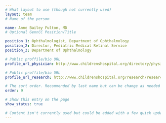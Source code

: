 ```yaml
---
# What layout to use (though not currently used)
layout: team
# Name of the person

name: Anne Bailey Fulton, MD
# Optional GennCC Position/Title

position_1: Ophthalmologist, Department of Ophthalmology
position_2: Director, Pediatric Medical Retinal Service
position_3: Department of Ophthalmology

# Public proffile/bio URL
profile_url_physician: http://www.childrenshospital.org/directory/physicians/f/anne-fulton

# Public proffile/bio URL
profile_url_research: http://www.childrenshospital.org/research/researchers/f/anne-fulton

# The sort order. Recommended by last name but can be change as needed
order: 9

# Show this entry on the page
show_status: true

# Content isn't currently used but could be added with a few quick updates if needed to allow for bios
---
```

